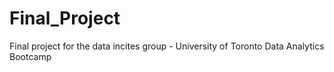 # Final_Project
Final project for the data incites group - University of Toronto Data Analytics Bootcamp 
